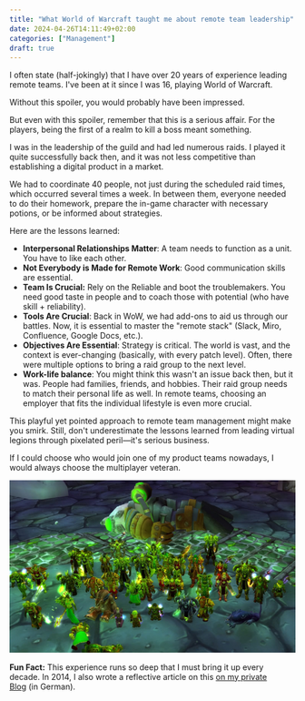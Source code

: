 ```yaml
---
title: "What World of Warcraft taught me about remote team leadership"
date: 2024-04-26T14:11:49+02:00
categories: ["Management"]
draft: true
---
```


I often state (half-jokingly) that I have over 20 years of experience leading remote teams. I've been at it since I was 16, playing World of Warcraft.

Without this spoiler, you would probably have been impressed.

But even with this spoiler, remember that this is a serious affair. For the players, being the first of a realm to kill a boss meant something.

I was in the leadership of the guild and had led numerous raids. I played it quite successfully back then, and it was not less competitive than establishing a digital product in a market.

We had to coordinate 40 people, not just during the scheduled raid times, which occurred several times a week. In between them, everyone needed to do their homework, prepare the in-game character with necessary potions, or be informed about strategies.

Here are the lessons learned:

- **Interpersonal Relationships Matter**: A team needs to function as a unit. You have to like each other.
- **Not Everybody is Made for Remote Work**: Good communication skills are essential.
- **Team Is Crucial:** Rely on the Reliable and boot the troublemakers. You need good taste in people and to coach those with potential (who have skill + reliability).
- **Tools Are Crucial**: Back in WoW, we had add-ons to aid us through our battles. Now, it is essential to master the "remote stack" (Slack, Miro, Confluence, Google Docs, etc.).
- **Objectives Are Essential**: Strategy is critical. The world is vast, and the context is ever-changing (basically, with every patch level). Often, there were multiple options to bring a raid group to the next level.
- **Work-life balance**: You might think this wasn't an issue back then, but it was. People had families, friends, and hobbies. Their raid group needs to match their personal life as well. In remote teams, choosing an employer that fits the individual lifestyle is even more crucial.

This playful yet pointed approach to remote team management might make you smirk. Still, don't underestimate the lessons learned from leading virtual legions through pixelated peril—it's serious business.

If I could choose who would join one of my product teams nowadays, I would always choose the multiplayer veteran.

![](raid.jpg)

**Fun Fact:** This experience runs so deep that I must bring it up every decade. In 2014, I also wrote a reflective article on this [on my private Blog](https://klaus-breyer.de/in-eigener-sache/generation-schlachtzug-was-vom-raiden-im-kinderzimmer-blieb/942) (in German).

